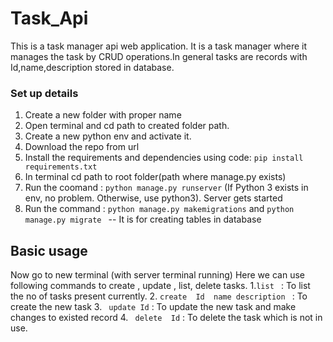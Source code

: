 # Task_Api
This is  a task manager api web application. It is a task manager where it manages the task by CRUD operations.In general tasks are records with Id,name,description stored in database.

### Set up details

1. Create a new folder with proper name
2. Open terminal and cd path to created folder path.
3. Create a new python env and activate it. 
4. Download the repo from url
5. Install the requirements and dependencies using code: ``` pip install requirements.txt ```
6. In terminal cd path to root folder(path where manage.py exists)
7. Run the coomand : ``` python manage.py runserver ``` (If Python 3 exists in env, no problem. Otherwise, use python3). Server gets started
8. Run the command :  ``` python manage.py makemigrations ```  and  ```python manage.py migrate ``` -- It is for creating tables in database

## Basic usage ##
Now go to new terminal (with server terminal  running)
Here we can use following commands to create , update , list, delete tasks.
1.```list ``` : To list the no of tasks present currently.
2. ```create  Id  name description ``` : To create the new task 
3. ``` update Id``` : To update the new task and make changes to existed record
4. ``` delete  Id``` : To delete the task which is not in use.


